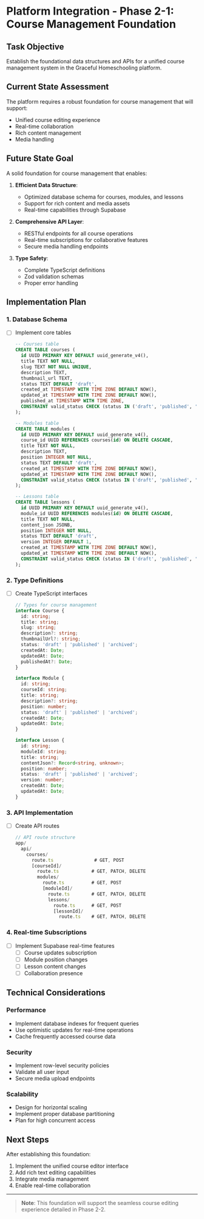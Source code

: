 # Platform Integration - Phase 2-1: Course Management Foundation

## Task Objective
Establish the foundational data structures and APIs for a unified course management system in the Graceful Homeschooling platform.

## Current State Assessment
The platform requires a robust foundation for course management that will support:
- Unified course editing experience
- Real-time collaboration
- Rich content management
- Media handling

## Future State Goal
A solid foundation for course management that enables:

1. **Efficient Data Structure**:
   - Optimized database schema for courses, modules, and lessons
   - Support for rich content and media assets
   - Real-time capabilities through Supabase

2. **Comprehensive API Layer**:
   - RESTful endpoints for all course operations
   - Real-time subscriptions for collaborative features
   - Secure media handling endpoints

3. **Type Safety**:
   - Complete TypeScript definitions
   - Zod validation schemas
   - Proper error handling

## Implementation Plan

### 1. Database Schema
- [ ] Implement core tables
  ```sql
  -- Courses table
  CREATE TABLE courses (
    id UUID PRIMARY KEY DEFAULT uuid_generate_v4(),
    title TEXT NOT NULL,
    slug TEXT NOT NULL UNIQUE,
    description TEXT,
    thumbnail_url TEXT,
    status TEXT DEFAULT 'draft',
    created_at TIMESTAMP WITH TIME ZONE DEFAULT NOW(),
    updated_at TIMESTAMP WITH TIME ZONE DEFAULT NOW(),
    published_at TIMESTAMP WITH TIME ZONE,
    CONSTRAINT valid_status CHECK (status IN ('draft', 'published', 'archived'))
  );

  -- Modules table
  CREATE TABLE modules (
    id UUID PRIMARY KEY DEFAULT uuid_generate_v4(),
    course_id UUID REFERENCES courses(id) ON DELETE CASCADE,
    title TEXT NOT NULL,
    description TEXT,
    position INTEGER NOT NULL,
    status TEXT DEFAULT 'draft',
    created_at TIMESTAMP WITH TIME ZONE DEFAULT NOW(),
    updated_at TIMESTAMP WITH TIME ZONE DEFAULT NOW(),
    CONSTRAINT valid_status CHECK (status IN ('draft', 'published', 'archived'))
  );

  -- Lessons table
  CREATE TABLE lessons (
    id UUID PRIMARY KEY DEFAULT uuid_generate_v4(),
    module_id UUID REFERENCES modules(id) ON DELETE CASCADE,
    title TEXT NOT NULL,
    content_json JSONB,
    position INTEGER NOT NULL,
    status TEXT DEFAULT 'draft',
    version INTEGER DEFAULT 1,
    created_at TIMESTAMP WITH TIME ZONE DEFAULT NOW(),
    updated_at TIMESTAMP WITH TIME ZONE DEFAULT NOW(),
    CONSTRAINT valid_status CHECK (status IN ('draft', 'published', 'archived'))
  );
  ```

### 2. Type Definitions
- [ ] Create TypeScript interfaces
  ```typescript
  // Types for course management
  interface Course {
    id: string;
    title: string;
    slug: string;
    description?: string;
    thumbnailUrl?: string;
    status: 'draft' | 'published' | 'archived';
    createdAt: Date;
    updatedAt: Date;
    publishedAt?: Date;
  }

  interface Module {
    id: string;
    courseId: string;
    title: string;
    description?: string;
    position: number;
    status: 'draft' | 'published' | 'archived';
    createdAt: Date;
    updatedAt: Date;
  }

  interface Lesson {
    id: string;
    moduleId: string;
    title: string;
    contentJson?: Record<string, unknown>;
    position: number;
    status: 'draft' | 'published' | 'archived';
    version: number;
    createdAt: Date;
    updatedAt: Date;
  }
  ```

### 3. API Implementation
- [ ] Create API routes
  ```typescript
  // API route structure
  app/
    api/
      courses/
        route.ts               # GET, POST
        [courseId]/
          route.ts            # GET, PATCH, DELETE
          modules/
            route.ts          # GET, POST
            [moduleId]/
              route.ts        # GET, PATCH, DELETE
              lessons/
                route.ts      # GET, POST
                [lessonId]/
                  route.ts    # GET, PATCH, DELETE
  ```

### 4. Real-time Subscriptions
- [ ] Implement Supabase real-time features
  - [ ] Course updates subscription
  - [ ] Module position changes
  - [ ] Lesson content changes
  - [ ] Collaboration presence

## Technical Considerations

### Performance
- Implement database indexes for frequent queries
- Use optimistic updates for real-time operations
- Cache frequently accessed course data

### Security
- Implement row-level security policies
- Validate all user input
- Secure media upload endpoints

### Scalability
- Design for horizontal scaling
- Implement proper database partitioning
- Plan for high concurrent access

## Next Steps
After establishing this foundation:
1. Implement the unified course editor interface
2. Add rich text editing capabilities
3. Integrate media management
4. Enable real-time collaboration

---

> **Note**: This foundation will support the seamless course editing experience detailed in Phase 2-2. 